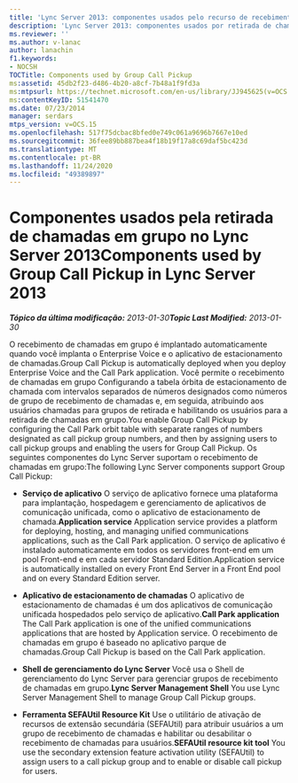 ```yaml
---
title: 'Lync Server 2013: componentes usados pelo recurso de recebimento de chamadas em grupo'
description: 'Lync Server 2013: componentes usados por retirada de chamadas em grupo.'
ms.reviewer: ''
ms.author: v-lanac
author: lanachin
f1.keywords:
- NOCSH
TOCTitle: Components used by Group Call Pickup
ms:assetid: 45db2f23-d486-4b20-a8cf-7b48a1f9fd3a
ms:mtpsurl: https://technet.microsoft.com/en-us/library/JJ945625(v=OCS.15)
ms:contentKeyID: 51541470
ms.date: 07/23/2014
manager: serdars
mtps_version: v=OCS.15
ms.openlocfilehash: 517f75dcbac8bfed0e749c061a9696b7667e10ed
ms.sourcegitcommit: 36fee89bb887bea4f18b19f17a8c69daf5bc423d
ms.translationtype: MT
ms.contentlocale: pt-BR
ms.lasthandoff: 11/24/2020
ms.locfileid: "49389897"
---
```

# <a name="components-used-by-group-call-pickup-in-lync-server-2013"></a><span data-ttu-id="7bef5-103">Componentes usados pela retirada de chamadas em grupo no Lync Server 2013</span><span class="sxs-lookup"><span data-stu-id="7bef5-103">Components used by Group Call Pickup in Lync Server 2013</span></span>

<div data-xmlns="http://www.w3.org/1999/xhtml">

<div class="topic" data-xmlns="http://www.w3.org/1999/xhtml" data-msxsl="urn:schemas-microsoft-com:xslt" data-cs="https://msdn.microsoft.com/">

<div data-asp="https://msdn2.microsoft.com/asp">



</div>

<div id="mainSection">

<div id="mainBody"><span data-ttu-id="7bef5-104">

<span> </span></span><span class="sxs-lookup"><span data-stu-id="7bef5-104">

<span> </span></span></span>

<span data-ttu-id="7bef5-105">_**Tópico da última modificação:** 2013-01-30_</span><span class="sxs-lookup"><span data-stu-id="7bef5-105">_**Topic Last Modified:** 2013-01-30_</span></span>

<span data-ttu-id="7bef5-106">O recebimento de chamadas em grupo é implantado automaticamente quando você implanta o Enterprise Voice e o aplicativo de estacionamento de chamadas.</span><span class="sxs-lookup"><span data-stu-id="7bef5-106">Group Call Pickup is automatically deployed when you deploy Enterprise Voice and the Call Park application.</span></span> <span data-ttu-id="7bef5-107">Você permite o recebimento de chamadas em grupo Configurando a tabela órbita de estacionamento de chamada com intervalos separados de números designados como números de grupo de recebimento de chamadas e, em seguida, atribuindo aos usuários chamadas para grupos de retirada e habilitando os usuários para a retirada de chamadas em grupo.</span><span class="sxs-lookup"><span data-stu-id="7bef5-107">You enable Group Call Pickup by configuring the Call Park orbit table with separate ranges of numbers designated as call pickup group numbers, and then by assigning users to call pickup groups and enabling the users for Group Call Pickup.</span></span> <span data-ttu-id="7bef5-108">Os seguintes componentes do Lync Server suportam o recebimento de chamadas em grupo:</span><span class="sxs-lookup"><span data-stu-id="7bef5-108">The following Lync Server components support Group Call Pickup:</span></span>

  - <span data-ttu-id="7bef5-109">**Serviço de aplicativo**   O serviço de aplicativo fornece uma plataforma para implantação, hospedagem e gerenciamento de aplicativos de comunicação unificada, como o aplicativo de estacionamento de chamada.</span><span class="sxs-lookup"><span data-stu-id="7bef5-109">**Application service**   Application service provides a platform for deploying, hosting, and managing unified communications applications, such as the Call Park application.</span></span> <span data-ttu-id="7bef5-110">O serviço de aplicativo é instalado automaticamente em todos os servidores front-end em um pool Front-end e em cada servidor Standard Edition.</span><span class="sxs-lookup"><span data-stu-id="7bef5-110">Application service is automatically installed on every Front End Server in a Front End pool and on every Standard Edition server.</span></span>

  - <span data-ttu-id="7bef5-111">**Aplicativo de estacionamento de chamadas**   O aplicativo de estacionamento de chamadas é um dos aplicativos de comunicação unificada hospedados pelo serviço de aplicativo.</span><span class="sxs-lookup"><span data-stu-id="7bef5-111">**Call Park application**   The Call Park application is one of the unified communications applications that are hosted by Application service.</span></span> <span data-ttu-id="7bef5-112">O recebimento de chamadas em grupo é baseado no aplicativo parque de chamadas.</span><span class="sxs-lookup"><span data-stu-id="7bef5-112">Group Call Pickup is based on the Call Park application.</span></span>

  - <span data-ttu-id="7bef5-113">**Shell de gerenciamento do Lync Server**   Você usa o Shell de gerenciamento do Lync Server para gerenciar grupos de recebimento de chamadas em grupo.</span><span class="sxs-lookup"><span data-stu-id="7bef5-113">**Lync Server Management Shell**   You use Lync Server Management Shell to manage Group Call Pickup groups.</span></span>

  - <span data-ttu-id="7bef5-114">**Ferramenta SEFAUtil Resource Kit**   Use o utilitário de ativação de recursos de extensão secundária (SEFAUtil) para atribuir usuários a um grupo de recebimento de chamadas e habilitar ou desabilitar o recebimento de chamadas para usuários.</span><span class="sxs-lookup"><span data-stu-id="7bef5-114">**SEFAUtil resource kit tool**   You use the secondary extension feature activation utility (SEFAUtil) to assign users to a call pickup group and to enable or disable call pickup for users.</span></span>

<span data-ttu-id="7bef5-115"></div>

<span> </span>

</div>

</div>

</span><span class="sxs-lookup"><span data-stu-id="7bef5-115"></div>

<span> </span>

</div>

</div>

</span></span></div>

